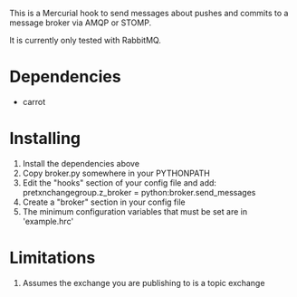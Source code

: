 This is a Mercurial hook to send messages about pushes and commits
to a message broker via AMQP or STOMP.

It is currently only tested with RabbitMQ.


Dependencies
====================
* carrot

Installing
====================

1. Install the dependencies above
2. Copy broker.py somewhere in your PYTHONPATH
3. Edit the "hooks" section of your config file and add:
    pretxnchangegroup.z_broker = python:broker.send_messages
4. Create a "broker" section in your config file
5. The minimum configuration variables that must be set are in
   'example.hrc'

Limitations
====================
1. Assumes the exchange you are publishing to is a topic exchange
